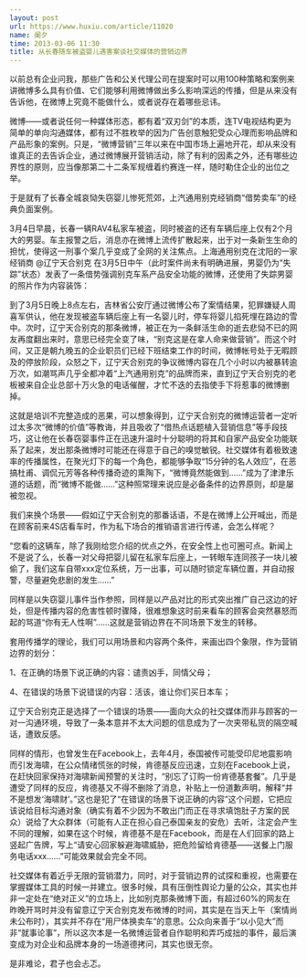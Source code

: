 ```yaml
---
layout: post
url: https://www.huxiu.com/article/11020
name: 阑夕
time: 2013-03-06 11:30
title: 从长春随车被盗婴儿遇害案谈社交媒体的营销边界
---
```

以前总有企业问我，那些广告和公关代理公司在提案时可以用100种策略和案例来讲微博多么具有价值、它们能够利用微博做出多么影响深远的传播，但是从来没有告诉他，在微博上究竟不能做什么，或者说存在着哪些忌讳。

微博——或者说任何一种媒体形态，都有着“双刃剑”的本质，连TV电视结构更为简单的单向沟通媒体，都有过不胜枚举的因为广告创意触犯受众心理而影响品牌和产品形象的案例。只是，“微博营销”三年以来在中国市场上遍地开花，却从来没有谁真正的去告诉企业，通过微博展开营销活动，除了有利的因素之外，还有哪些边界性的原则，应当像那第二十二条军规缠着约赛连一样，随时勒住企业的出位之举。

于是就有了长春全城哀恸失窃婴儿惨死荒郊，上汽通用别克经销商“借势卖车”的经典负面案例。

3月4日早晨，长春一辆RAV4私家车被盗，同时被盗的还有车辆后座上仅有2个月大的男婴。车主报警之后，消息亦在微博上流传扩散起来，出于对一条新生生命的担忧，使得这一刑事个案几乎变成了全网的关注焦点。上海通用别克在沈阳的一家经销商 @辽宁天合别克 在3月5日中午（此时案件尚未有明确进展，男婴仍为“失踪”状态）发表了一条借势强调别克车系产品安全功能的微博，还使用了失踪男婴的照片作为内容装饰：

到了3月5日晚上8点左右，吉林省公安厅通过微博公布了案情结果，犯罪嫌疑人周喜军供认，他在发现被盗车辆后座上有一名婴儿时，停车将婴儿掐死埋在路边的雪中。次时，辽宁天合别克的那条微博，被正在为一条鲜活生命的逝去悲恸不已的网友再度翻出来时，意思已经完全变了味，“别克这是在拿人命来做营销”。而这个时间，又正是朝九晚五的企业职员们已经下班结束工作的时间，微博帐号处于无暇顾及的停放阶段，众怒之下，辽宁天合别克的争议微博内容在几个小时以内被暴转逾万次，如潮骂声几乎全都冲着“上汽通用别克”的品牌而来，直到辽宁天合别克的老板被来自企业总部十万火急的电话催醒，才忙不迭的去指使手下将惹事的微博删掉。

这就是培训不完整造成的恶果，可以想象得到，辽宁天合别克的微博运营者一定听过太多次“微博的价值”等教诲，并且吸收了“借热点话题植入营销信息”等手段技巧，这让他在长春窃婴事件正在迅速升温时十分聪明的将其和自家产品安全功能联系了起来，发出那条微博时可能还在得意于自己的嗅觉敏锐。社交媒体有着极致速率的传播属性，在聚光灯下的每一个角色，都能够争取“15分钟的名人效应”，在恶搞杜甫、调侃元芳等各种传播奇迹的熏陶下，“微博竟然能做到……”成为了津津乐道的话题，而“微博不能做……”这种照常理来说应是必备条件的边界原则，却是屡被忽视。

我们来换个场景——假如辽宁天合别克的那番话语，不是在微博上公开喊出，而是在顾客前来4S店看车时，作为私下场合的推销语言进行传递，会怎么样呢？

“您看的这辆车，除了我刚给您介绍的优点之外，在安全性上也可圈可点。新闻上不是说了么，长春一对父母把婴儿留在私家车后座上，一转眼车连同孩子一块儿被偷了，我们这车自带xxx定位系统，万一出事，可以随时锁定车辆位置，并自动报警，尽量避免悲剧的发生……”

同样是以失窃婴儿事件当作参照，同样是以产品对比的形式突出推广自己这边的好处，但是传播内容的危害性顿时骤降，很难想象这时前来看车的顾客会突然暴怒而起的骂道“你有无人性啊”……这就是营销边界在不同场景下发生的转移。

套用传播学的理论，我们可以用场景和内容两个条件，来画出四个象限，作为营销边界的划分：

1、在正确的场景下说正确的内容：谴责凶手，同情父母；

4、在错误的场景下说错误的内容：活该，谁让你们买日本车；

辽宁天合别克正是选择了一个错误的场景——面向大众的社交媒体而非与顾客的一对一沟通环境，导致了一条本意并不太大问题的信息成为了一次夹带私货的隔空喊话，遭致反感。

同样的情形，也曾发生在Facebook上，去年4月，泰国被传可能受印尼地震影响而引发海啸，在公众情绪慌张的时候，肯德基反应迅速，立刻在Facebook上说，在赶快回家保持对海啸新闻预警的关注时，“别忘了订购一份肯德基套餐”。几乎是遭受了同样的反应，肯德基又不得不删除了消息，补贴上一份道歉声明，解释“并不是想发‘海啸财’。”这也是犯了“在错误的场景下说正确的内容”这个问题，它把应该说给目标沟通对象（确实有着不少因为不敢出门而正在寻求填饱肚子方案的民众）说给了大众群体（可能有人正在担心自己泰国亲友的安危）去听，注定会产生不同的理解，如果在这个时候，肯德基不是在Facebook，而是在人们回家的路上竖起广告牌，写上“请安心回家躲避海啸威胁，把危险留给肯德基——送餐上门服务电话xxx……”可能效果就会完全不同。

社交媒体有着近乎无限的营销潜力，同时，对于营销边界的试探和重视，也需要在掌握媒体工具的时候一并建立。很多时候，具有压倒性舆论力量的公众，其实也并非一定处在“绝对正义”的立场上，比如别克那条微博下面，有超过60%的网友在昨晚开骂时并没有留意辽宁天合别克发布微博的时间，其实是在当天上午（案情尚未公布时），其实并不存在“用尸体换卖车”的意思。公众向来善于“以小见大”而非“就事论事”，所以这次本是一名微博运营者自作聪明和弄巧成拙的事件，最后演变成为对企业和品牌本身的一场道德拷问，其实也很无奈。

是非难论，君子也会忐忑。

